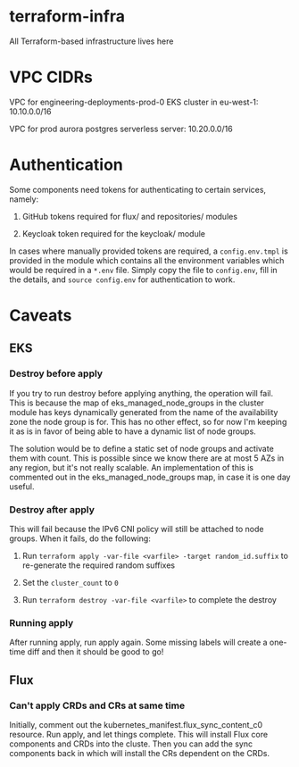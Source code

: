 # terraform-infra
All Terraform-based infrastructure lives here

# VPC CIDRs

VPC for engineering-deployments-prod-0 EKS cluster in eu-west-1:
10.10.0.0/16

VPC for prod aurora postgres serverless server:
10.20.0.0/16

# Authentication

Some components need tokens for authenticating to certain services,
namely:

1. GitHub tokens required for flux/ and repositories/ modules

2. Keycloak token required for the keycloak/ module

In cases where manually provided tokens are required, a
`config.env.tmpl` is provided in the module which contains all the
environment variables which would be required in a `*.env`
file. Simply copy the file to `config.env`, fill in the details, and
`source config.env` for authentication to work.

# Caveats

## EKS

### Destroy before apply

If you try to run destroy before applying anything, the operation will
fail. This is because the map of eks_managed_node_groups in the
cluster module has keys dynamically generated from the name of the
availability zone the node group is for. This has no other effect, so
for now I'm keeping it as is in favor of being able to have a dynamic
list of node groups.

The solution would be to define a static set of node groups and
activate them with count. This is possible since we know there are at
most 5 AZs in any region, but it's not really scalable. An
implementation of this is commented out in the eks_managed_node_groups
map, in case it is one day useful.

### Destroy after apply

This will fail because the IPv6 CNI policy will still be attached to
node groups. When it fails, do the following:

1. Run `terraform apply -var-file <varfile> -target random_id.suffix`
   to re-generate the required random suffixes

2. Set the `cluster_count` to `0`

3. Run `terraform destroy -var-file <varfile>` to complete the destroy

### Running apply

After running apply, run apply again. Some missing labels will create
a one-time diff and then it should be good to go!

## Flux

### Can't apply CRDs and CRs at same time

Initially, comment out the kubernetes_manifest.flux_sync_content_c0
resource. Run apply, and let things complete. This will install Flux
core components and CRDs into the cluste. Then you can add the sync
components back in which will install the CRs dependent on the CRDs.

